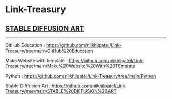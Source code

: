 # Link-Treasury

## <a href="https://github.com/niikhilpatel/Link-Treasury/tree/main/STABLE%20DIFFUSION%20ART">STABLE DIFFUSION ART</a>

<hr>

GitHub Education : https://github.com/niikhilpatel/Link-Treasury/tree/main/GitHub%20Education

Make Website with template : https://github.com/niikhilpatel/Link-Treasury/tree/main/Make%20Website%20With%20TEmplate

Python : https://github.com/niikhilpatel/Link-Treasury/tree/main/Python

Stable Difffusion Art : https://github.com/niikhilpatel/Link-Treasury/tree/main/STABLE%20DIFFUSION%20ART
